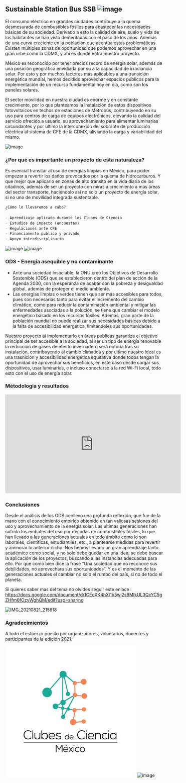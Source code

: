 ## **Sustainable Station Bus SSB**  ![image](https://user-images.githubusercontent.com/89056840/130339738-462ea6dd-3f06-4b33-8313-95b5371bdeea.png)
 

El consumo eléctrico en grandes ciudades contribuye a la quema desmesurada de combustibles fósiles para abastecer las necesidades básicas de su sociedad. Derivado a esto la calidad de aire, suelo y vida de los habitantes se han visto demeritadas con el paso de los años. Además de una curva creciente en la población que acentúa estas problemáticas.
Existen múltiples zonas de oportunidad que podemos aprovechar en una gran urbe como la CDMX, y ahí es donde entra nuestro proyecto.

México es reconocido por tener precios récord de energía solar, además de una posición geográfica envidiada por su alta capacidad de irradiancia solar. Por esto y por muchos factores más aplicables a una transición energética mundial, hemos decidido aprovechar espacios públicos para la implementación de un recurso fundamental hoy en día, como son los paneles solares. 

El sector movilidad en nuestra ciudad es enorme y en constante crecimiento, por lo que planteamos la instalación de estos dispositivos fotovoltaicos en techos de estaciones de Metrobús, contribuyendo en su uso para centros de carga de equipos electrónicos, elevando la calidad del servicio ofrecido a usuario, su aprovechamiento para alimentar luminarias circundantes y por último la interconexión del sobrante de producción eléctrica al sistema de CFE de la CDMX, aliviando la carga y variabilidad del mismo.

![image](https://user-images.githubusercontent.com/89056840/130339748-aa87496c-0451-4b23-be90-d345d2b7f62f.png)


### ¿Por qué es importante un proyecto de esta naturaleza?

Es esencial transitar al uso de energías limpias en México, para poder empezar a revertir los daños provocados por la quema de hidrocarburos. Y que mejor que aplicarlo en zonas de alto transito en la vida diaria de los citadinos, además de ser un proyecto con miras a crecimiento a más áreas del sector transporte, haciéndolo así no solo un proyecto de energía solar, si no uno de movilidad integrada sustentable.


```markdown
¿Cómo lo llevaremos a cabo?

- Aprendizaje aplicado durante los Clubes de Ciencia
- Estudios de impacto (encuestas)
- Regulaciones ante CFE
- Financiamento publico y privado
- Apoyo interdisciplinario

```
![image](https://user-images.githubusercontent.com/89056840/130340192-4430663d-b15f-405d-8ea7-36e291c02142.png)
![image](https://user-images.githubusercontent.com/89056840/130340243-466bbc6e-594c-46ba-9a95-ef9f523ede94.png)

### ODS - Energía asequible y no contaminante

- Ante una sociedad insaciable, la ONU creó los Objetivos de Desarrollo Sostenible (ODS) que se establecieron dentro del plan de acción de la Agenda 2030, con la esperanza de acabar con la pobreza y desigualdad global, además de proteger el medio ambiente.
- Las energías limpias o verdes tienen que ser más accesibles para todos, pues son necesarias tanto para evitar el incremento del cambio climático, como para reducir la contaminación ambiental y mitigar las enfermedades asociadas a la polución, se tiene que cambiar el modelo energético basado en los recursos fósiles. Además, gran parte de la población mundial no puede realizar sus necesidades básicas debido a la falta de accesibilidad energética, limitándoles sus oportunidades.

Nuestro proyecto al implementarlo en áreas publicas garantiza el objetivo principal de ser accesible a la sociedad, al ser un tipo de energía renovable la reducción de gases de efecto invernadero será notoria tras su instalación, contribuyendo al cambio climatica y por ultimo nuestro ideal es una trasnicion y accesibilidad energética equitativa donde todos tengan la oportunidad de aprovechar sus beneficios, en este caso desde cargar sus dispositivos, usar luminarias, e incluso conectarse a la red Wi-Fi local, todo esto con el uso de energía solar.


### Métodologia y resultados 

<iframe width="560" height="315" src="https://www.youtube.com/embed/cxNuCP9FXVk" title="YouTube video player" frameborder="0" allow="accelerometer; autoplay; clipboard-write; encrypted-media; gyroscope; picture-in-picture" allowfullscreen></iframe>

### Conclusiones

Desde el análisis de los ODS conllevo una profunda reflexión, que fue de la mano con el conocimiento empírico obtenido en tan valiosas sesiones del uso y aprovechamiento de la energía solar. Las ultimas generaciones han sufrido los embates del uso por décadas de combustibles fósiles, lo que han llevado a las generaciones actuales en todo ámbito como lo son laborales, científicas, estudiantiles, etc., a plantearse medidas para revertir y aminorar lo anterior dicho.
Nos hemos llevado un gran aprendizaje tanto académico como social, y no solo debe quedar en una idea, se debe buscar la aplicación de los proyectos, buscando a las instancias adecuadas para ello. Por que como bien dice la frase
“Una sociedad que no reconoce sus debilidades, no aprovechara sus oportunidades”. Y es el momento de las generaciones actuales el cambiar no solo el rumbo del país, si no de todo el planeta.

Si quieres saber mas del tema no olvides seguir este enlace : https://docs.google.com/document/d/1CEoXK4hXl1b5wj2s8MIkUL3QcYC5gZHfm6fOzyWghQM/edit?usp=sharing 

![IMG_20210821_215818](https://user-images.githubusercontent.com/89056840/130340453-b29acf98-4d0f-4698-aff6-d634c29609f0.jpg)


### Agradecimientos 

A todo el esfuerzo puesto por organizadores, voluntarios, docentes y participantes de la edición 2021.

![](Logo_CdeCMx.png) 
![image](https://user-images.githubusercontent.com/89056840/130339600-d9a8d15e-bdde-40c5-9ed9-84ca2c5f4d4a.png)
